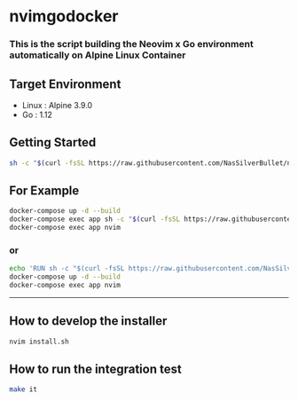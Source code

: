 # nvimgodocker

### This is the script building the Neovim x Go environment automatically on Alpine Linux Container

## Target Environment

- Linux : Alpine 3.9.0
- Go : 1.12

## Getting Started

```sh
sh -c "$(curl -fsSL https://raw.githubusercontent.com/NasSilverBullet/nvimgodocker/master/install.sh)"
```

## For Example

```sh
docker-compose up -d --build
docker-compose exec app sh -c "$(curl -fsSL https://raw.githubusercontent.com/NasSilverBullet/nvimgodocker/master/install.sh)"
docker-compose exec app nvim
```

### or

```sh
echo 'RUN sh -c "$(curl -fsSL https://raw.githubusercontent.com/NasSilverBullet/nvimgodocker/master/install.sh)"' >> Dockerfile
docker-compose up -d --build
docker-compose exec app nvim
```

---

## How to develop the installer

```sh
nvim install.sh
```

## How to run the integration test

```sh
make it
```

